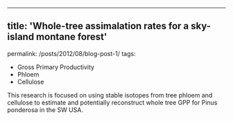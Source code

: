  ---
title: 'Whole-tree assimalation rates for a sky-island montane forest'
---
permalink: /posts/2012/08/blog-post-1/
tags:
  - Gross Primary Productivity
  - Phloem
  - Cellulose

This research is focused on using stable isotopes from tree phloem and cellulose to estimate and potentially reconstruct whole tree GPP for Pinus ponderosa in the SW USA.